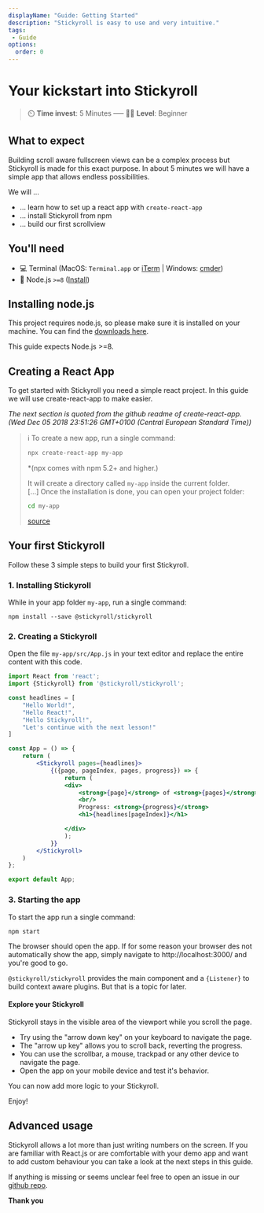 ```yaml
---
displayName: "Guide: Getting Started"
description: "Stickyroll is easy to use and very intuitive."
tags: 
 - Guide
options:
  order: 0
---
```


# Your kickstart into Stickyroll

> :timer_clock: **Time invest**: 5 Minutes ––– :woman_student: **Level**: Beginner

## What to expect

Building scroll aware fullscreen views can be a complex process but Stickyroll is made for this
exact purpose.
In about 5 minutes we will have a simple app that allows endless possibilities.

We will …

* … learn how to set up a react app with `create-react-app`
* … install Stickyroll from npm
* … build our first scrollview

## You'll need

* :computer: Terminal (MacOS: `Terminal.app` or [iTerm](https://www.iterm2.com/) | Windows: [cmder](http://cmder.net/))
* :turtle: Node.js `>=8` ([Install](https://nodejs.org/en/))


## Installing node.js

This project requires node.js, so please make sure it is installed on your
machine. You can find the [downloads here](https://nodejs.org/en/download/).

This guide expects Node.js >=8.

## Creating a React App

To get started with Stickyroll you need a simple react project. 
In this guide we will use create-react-app to make easier.

*The next section is quoted from the github readme of create-react-app. (Wed Dec 05 2018 23:51:26 GMT+0100 (Central European Standard Time))*

> :information_source: 
> To create a new app, run a single command:
> 
> ```sh
> npx create-react-app my-app
> ```
> *(npx comes with npm 5.2+ and higher.)  
>
> It will create a directory called `my-app` inside the current folder.  
> [...]
> Once the installation is done, you can open your project folder:
> 
> ```sh
> cd my-app
> ```
> 
> [source](https://github.com/facebook/create-react-app)



## Your first Stickyroll

Follow these 3 simple steps to build your first Stickyroll.

### 1. Installing Stickyroll

While in your app folder `my-app`, run a single command:

```shell
npm install --save @stickyroll/stickyroll
```

### 2. Creating a Stickyroll

Open the file `my-app/src/App.js` in your text editor and replace
the entire content with this code.

```jsx
import React from 'react';
import {Stickyroll} from '@stickyroll/stickyroll';

const headlines = [
	"Hello World!",
	"Hello React!",
	"Hello Stickyroll!",
	"Let's continue with the next lesson!"
]

const App = () => {
	return (
		<Stickyroll pages={headlines}>
			{({page, pageIndex, pages, progress}) => {
				return (
				<div>
					<strong>{page}</strong> of <strong>{pages}</strong>
					<br/>
					Progress: <strong>{progress}</strong>
					<h1>{headlines[pageIndex]}</h1>

				</div>
				);
			}}
		</Stickyroll>
	)
};

export default App;
```

### 3. Starting the app

To start the app run a single command:

```
npm start
```

The browser should open the app. If for some reason your browser des not automatically show the app, 
simply navigate to http://localhost:3000/ and you're good to go.

`@stickyroll/stickyroll` provides the main component and a `{Listener}` to build context aware plugins.
But that is a topic for later. 

#### Explore your Stickyroll

Stickyroll stays in the visible area of the viewport while you scroll the page.

* Try using the "arrow down key" on your keyboard to navigate the page.
* The "arrow up key" allows you to scroll back, reverting the progress.
* You can use the scrollbar, a mouse, trackpad or any other device to navigate the page.
* Open the app on your mobile device and test it's behavior.

You can now add more logic to your Stickyroll.

Enjoy!

## Advanced usage

Stickyroll allows a lot more than just writing numbers on the screen. If you are
familiar with React.js or are comfortable with your demo app and want
to add custom behaviour you can take a look at the next steps in this guide.

If anything is missing or seems unclear feel free to open an issue 
in our [github repo](https://github.com/stickyroll/react-stickyroll/issues).

**Thank you**
